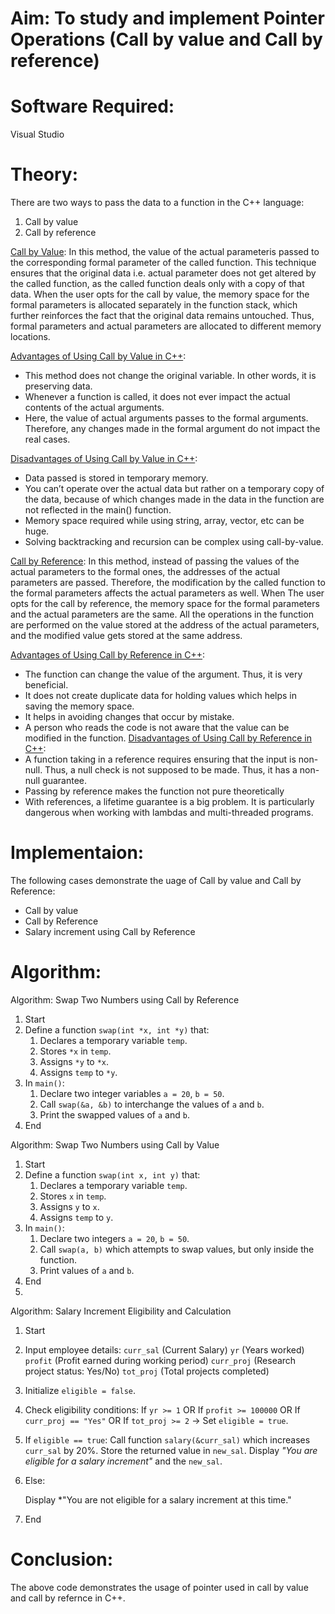 # Aim: To study and implement Pointer Operations (Call by value and Call by reference)
# Software Required:
Visual Studio
# Theory:
There are two ways to pass the data to a function in the C++ language:
1. Call by value
2. Call by reference

<ins>Call by Value</ins>:
In this method, the value of the actual parameteris passed to the corresponding formal parameter of the called function. This technique ensures that the original data i.e. actual parameter does not get altered by the called function, as the called function deals only with a copy of that data.
When the user opts for the call by value, the memory space for the formal parameters is allocated separately in the function stack, which further reinforces the fact that the original data remains untouched. Thus, formal parameters and actual parameters are allocated to different memory locations.

<ins>Advantages of Using Call by Value in C++</ins>:
+ This method does not change the original variable. In other words, it is preserving data.
+ Whenever a function is called, it does not ever impact the actual contents of the actual arguments.
+ Here, the value of actual arguments passes to the formal arguments. Therefore, any changes made in the formal argument do not impact the real cases.

<ins>Disadvantages of Using Call by Value in C++</ins>:
+ Data passed is stored in temporary memory.
+ You can’t operate over the actual data but rather on a temporary copy of the data, because of which changes made in the data in the function are not reflected in the main() function.
+ Memory space required while using string, array, vector, etc can be huge.
+ Solving backtracking and recursion can be complex using call-by-value.

<ins>Call by Reference</ins>:
In this method, instead of passing the values of the actual parameters to the formal ones, the addresses of the actual parameters are passed. Therefore, the modification by the called function to the formal parameters affects the actual parameters as well.
When The user opts for the call by reference, the memory space for the formal parameters and the actual parameters are the same. All the operations in the function are performed on the value stored at the address of the actual parameters, and the modified value gets stored at the same address.

<ins>Advantages of Using Call by Reference in C++</ins>:
+ The function can change the value of the argument. Thus, it is very beneficial.
+ It does not create duplicate data for holding values which helps in saving the memory space.
+ It helps in avoiding changes that occur by mistake.
+ A person who reads the code is not aware that the value can be modified in the function.
<ins>Disadvantages of Using Call by Reference in C++</ins>:
+ A function taking in a reference requires ensuring that the input is non-null. Thus, a null check is not supposed to be made. Thus, it has a non-null guarantee.
+ Passing by reference makes the function not pure theoretically
+ With references, a lifetime guarantee is a big problem. It is particularly dangerous when working with lambdas and multi-threaded programs.

# Implementaion:
The following cases demonstrate the uage of Call by value and Call by Reference:
+ Call by value
+ Call by Reference
+ Salary increment using Call by Reference
  
# Algorithm:
Algorithm: Swap Two Numbers using Call by Reference

1. Start
2. Define a function `swap(int *x, int *y)` that:
   1. Declares a temporary variable `temp`.
   2. Stores `*x` in `temp`.
   3. Assigns `*y` to `*x`.
   4. Assigns `temp` to `*y`.
3. In `main()`:
   1. Declare two integer variables `a = 20`, `b = 50`.
   2. Call `swap(&a, &b)` to interchange the values of `a` and `b`.
   3. Print the swapped values of `a` and `b`.
4. End

Algorithm: Swap Two Numbers using Call by Value

1. Start
2. Define a function `swap(int x, int y)` that:
   1. Declares a temporary variable `temp`.
   2. Stores `x` in `temp`.
   3. Assigns `y` to `x`.
   4. Assigns `temp` to `y`.
3. In `main()`:
   1. Declare two integers `a = 20`, `b = 50`.
   2. Call `swap(a, b)` which attempts to swap values, but only inside the function.
   3. Print values of `a` and `b`.
4. End
5. 
Algorithm: Salary Increment Eligibility and Calculation

1. Start
2. Input employee details:
   `curr_sal` (Current Salary)
     `yr` (Years worked)
     `profit` (Profit earned during working period)
     `curr_proj` (Research project status: Yes/No)
     `tot_proj` (Total projects completed)
3. Initialize `eligible = false`.
4. Check eligibility conditions:
   If `yr >= 1` OR
   If `profit >= 100000` OR
   If `curr_proj == "Yes"` OR
   If `tot_proj >= 2`
     → Set `eligible = true`.
5. If `eligible == true`:
    Call function `salary(&curr_sal)` which increases `curr_sal` by 20%.
    Store the returned value in `new_sal`.
    Display *"You are eligible for a salary increment"* and the `new_sal`.
6. Else:

    Display *"You are not eligible for a salary increment at this time."
7. End


# Conclusion:
The above code demonstrates the usage of pointer used in call by value and call by refernce in C++.
